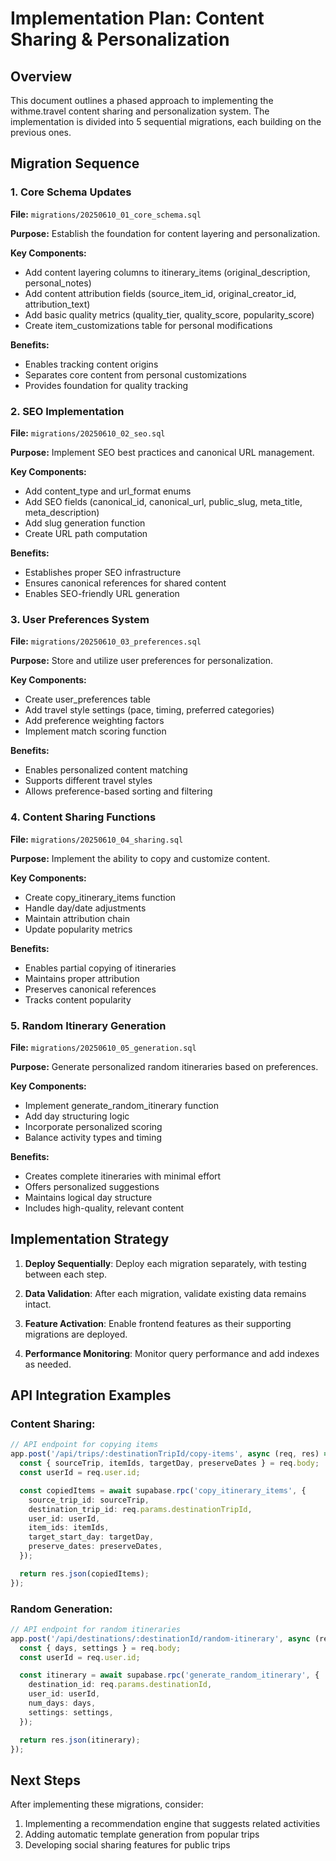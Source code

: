# Implementation Plan: Content Sharing & Personalization

## Overview

This document outlines a phased approach to implementing the withme.travel content sharing and personalization system. The implementation is divided into 5 sequential migrations, each building on the previous ones.

## Migration Sequence

### 1. Core Schema Updates

**File:** `migrations/20250610_01_core_schema.sql`

**Purpose:** Establish the foundation for content layering and personalization.

**Key Components:**

- Add content layering columns to itinerary_items (original_description, personal_notes)
- Add content attribution fields (source_item_id, original_creator_id, attribution_text)
- Add basic quality metrics (quality_tier, quality_score, popularity_score)
- Create item_customizations table for personal modifications

**Benefits:**

- Enables tracking content origins
- Separates core content from personal customizations
- Provides foundation for quality tracking

### 2. SEO Implementation

**File:** `migrations/20250610_02_seo.sql`

**Purpose:** Implement SEO best practices and canonical URL management.

**Key Components:**

- Add content_type and url_format enums
- Add SEO fields (canonical_id, canonical_url, public_slug, meta_title, meta_description)
- Add slug generation function
- Create URL path computation

**Benefits:**

- Establishes proper SEO infrastructure
- Ensures canonical references for shared content
- Enables SEO-friendly URL generation

### 3. User Preferences System

**File:** `migrations/20250610_03_preferences.sql`

**Purpose:** Store and utilize user preferences for personalization.

**Key Components:**

- Create user_preferences table
- Add travel style settings (pace, timing, preferred categories)
- Add preference weighting factors
- Implement match scoring function

**Benefits:**

- Enables personalized content matching
- Supports different travel styles
- Allows preference-based sorting and filtering

### 4. Content Sharing Functions

**File:** `migrations/20250610_04_sharing.sql`

**Purpose:** Implement the ability to copy and customize content.

**Key Components:**

- Create copy_itinerary_items function
- Handle day/date adjustments
- Maintain attribution chain
- Update popularity metrics

**Benefits:**

- Enables partial copying of itineraries
- Maintains proper attribution
- Preserves canonical references
- Tracks content popularity

### 5. Random Itinerary Generation

**File:** `migrations/20250610_05_generation.sql`

**Purpose:** Generate personalized random itineraries based on preferences.

**Key Components:**

- Implement generate_random_itinerary function
- Add day structuring logic
- Incorporate personalized scoring
- Balance activity types and timing

**Benefits:**

- Creates complete itineraries with minimal effort
- Offers personalized suggestions
- Maintains logical day structure
- Includes high-quality, relevant content

## Implementation Strategy

1. **Deploy Sequentially**: Deploy each migration separately, with testing between each step.

2. **Data Validation**: After each migration, validate existing data remains intact.

3. **Feature Activation**: Enable frontend features as their supporting migrations are deployed.

4. **Performance Monitoring**: Monitor query performance and add indexes as needed.

## API Integration Examples

### Content Sharing:

```typescript
// API endpoint for copying items
app.post('/api/trips/:destinationTripId/copy-items', async (req, res) => {
  const { sourceTrip, itemIds, targetDay, preserveDates } = req.body;
  const userId = req.user.id;

  const copiedItems = await supabase.rpc('copy_itinerary_items', {
    source_trip_id: sourceTrip,
    destination_trip_id: req.params.destinationTripId,
    user_id: userId,
    item_ids: itemIds,
    target_start_day: targetDay,
    preserve_dates: preserveDates,
  });

  return res.json(copiedItems);
});
```

### Random Generation:

```typescript
// API endpoint for random itineraries
app.post('/api/destinations/:destinationId/random-itinerary', async (req, res) => {
  const { days, settings } = req.body;
  const userId = req.user.id;

  const itinerary = await supabase.rpc('generate_random_itinerary', {
    destination_id: req.params.destinationId,
    user_id: userId,
    num_days: days,
    settings: settings,
  });

  return res.json(itinerary);
});
```

## Next Steps

After implementing these migrations, consider:

1. Implementing a recommendation engine that suggests related activities
2. Adding automatic template generation from popular trips
3. Developing social sharing features for public trips
